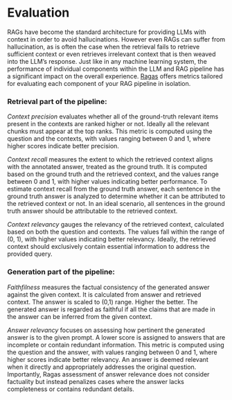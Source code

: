 # Evaluation



RAGs have become the standard architecture for providing LLMs with context in order to avoid hallucinations. However even RAGs can suffer from hallucination, as is often the case when the retrieval fails to retrieve sufficient context or even retrieves irrelevant context that is then weaved into the LLM’s response. Just like in any machine learning system, the performance of individual components within the LLM and RAG pipeline has a significant impact on the overall experience. [Ragas](https://github.com/explodinggradients/ragas) offers metrics tailored for evaluating each component of your RAG pipeline in isolation.

### Retrieval part of the pipeline:

*Context precision* evaluates whether all of the ground-truth relevant items present in the contexts are ranked higher or not. Ideally all the relevant chunks must appear at the top ranks. This metric is computed using the question and the contexts, with values ranging between 0 and 1, where higher scores indicate better precision.

*Context recall* measures the extent to which the retrieved context aligns with the annotated answer, treated as the ground truth. It is computed based on the ground truth and the retrieved context, and the values range between 0 and 1, with higher values indicating better performance. To estimate context recall from the ground truth answer, each sentence in the ground truth answer is analyzed to determine whether it can be attributed to the retrieved context or not. In an ideal scenario, all sentences in the ground truth answer should be attributable to the retrieved context.

*Context relevancy* gauges the relevancy of the retrieved context, calculated based on both the question and contexts. The values fall within the range of (0, 1), with higher values indicating better relevancy. Ideally, the retrieved context should exclusively contain essential information to address the provided query.

### Generation part of the pipeline:

*Faithfilness* measures the factual consistency of the generated answer against the given context. It is calculated from answer and retrieved context. The answer is scaled to (0,1) range. Higher the better. The generated answer is regarded as faithful if all the claims that are made in the answer can be inferred from the given context.

*Answer relevancy* focuses on assessing how pertinent the generated answer is to the given prompt. A lower score is assigned to answers that are incomplete or contain redundant information. This metric is computed using the question and the answer, with values ranging between 0 and 1, where higher scores indicate better relevancy. An answer is deemed relevant when it directly and appropriately addresses the original question. Importantly, Ragas assessment of answer relevance does not consider factuality but instead penalizes cases where the answer lacks completeness or contains redundant details.

